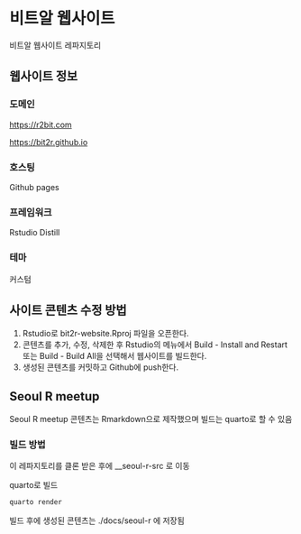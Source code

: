 # 비트알 웹사이트

비트알 웹사이트 레파지토리

## 웹사이트 정보

### 도메인

https://r2bit.com

https://bit2r.github.io

### 호스팅

Github pages

### 프레임워크

Rstudio Distill

### 테마

커스텀

## 사이트 콘텐츠 수정 방법

1. Rstudio로 bit2r-website.Rproj 파일을 오픈한다.
2. 콘텐츠를 추가, 수정, 삭제한 후 Rstudio의 메뉴에서 Build - Install and Restart 또는 Build - Build All을 선택해서 웹사이트를 빌드한다.
3. 생성된 콘텐츠를 커밋하고 Github에 push한다.

## Seoul R meetup

Seoul R meetup 콘텐츠는 Rmarkdown으로 제작했으며 빌드는 quarto로 할 수 있음

### 빌드 방법

이 레파지토리를 클론 받은 후에 __seoul-r-src 로 이동

quarto로 빌드

```sh
quarto render
```

빌드 후에 생성된 콘텐츠는 ./docs/seoul-r 에 저장됨
